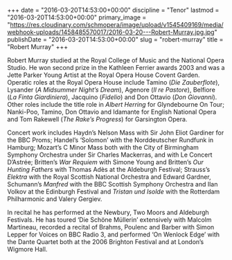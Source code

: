 +++
date = "2016-03-20T14:53:00+00:00"
discipline = "Tenor"
lastmod = "2016-03-20T14:53:00+00:00"
primary_image = "https://res.cloudinary.com/schmopera/image/upload/v1545409169/media/webhook-uploads/1458485570017/2016-03-20---Robert-Murray.jpg.jpg"
publishDate = "2016-03-20T14:53:00+00:00"
slug = "robert-murray"
title = "Robert Murray"
+++

Robert Murray studied at the Royal College of Music and the National Opera Studio. He won second prize in the Kathleen Ferrier awards 2003 and was a Jette Parker Young Artist at the Royal Opera House Covent Garden. Operatic roles at the Royal Opera House include Tamino (*Die Zauberflote*), Lysander (*A Midsummer Night’s Dream*), Agenore (*Il re Pastore*), Belfiore (*La Finta Giardiniera*), Jacquino (*Fidelio*) and Don Ottavio (*Don Giovanni*). Other roles include the title role in *Albert Herring* for Glyndebourne On Tour; Nanki-Poo, Tamino, Don Ottavio and Idamante for English National Opera and Tom Rakewell (*The Rake’s Progress*) for Garsington Opera.

Concert work includes Haydn’s Nelson Mass with Sir John Eliot Gardiner for the BBC Proms; Handel’s ‘Solomon’ with the Norddeutscher Rundfunk in Hamburg; Mozart’s C Minor Mass both with the City of Birmingham Symphony Orchestra under Sir Charles Mackerras, and with Le Concert D’Astrée; Britten’s *War Requiem* with Simone Young and Britten’s *Our Hunting Fathers* with Thomas Adès at the Aldeburgh Festival; Strauss’s *Elektra* with the Royal Scottish National Orchestra and Edward Gardner, Schumann’s *Manfred* with the BBC Scottish Symphony Orchestra and Ilan Volkov at the Edinburgh Festival and *Tristan und Isolde* with the Rotterdam Philharmonic and Valery Gergiev.

In recital he has performed at the Newbury, Two Moors and Aldeburgh Festivals. He has toured ‘Die Schöne Müllerin’ extensively with Malcolm Martineau, recorded a recital of Brahms, Poulenc and Barber with Simon Lepper for Voices on BBC Radio 3, and performed ‘On Wenlock Edge’ with the Dante Quartet both at the 2006 Brighton Festival and at London’s Wigmore Hall.
